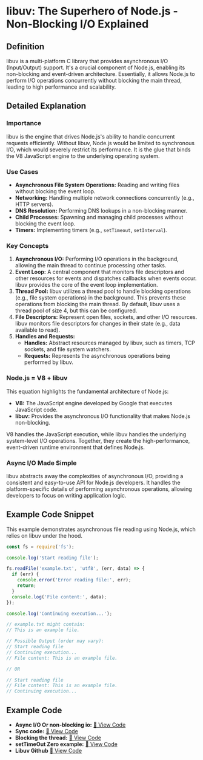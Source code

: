 # libuv: The Superhero of Node.js - Non-Blocking I/O Explained

## Definition

libuv is a multi-platform C library that provides asynchronous I/O (Input/Output) support. It's a crucial component of Node.js, enabling its non-blocking and event-driven architecture.  Essentially, it allows Node.js to perform I/O operations concurrently without blocking the main thread, leading to high performance and scalability.

## Detailed Explanation

### Importance

libuv is the engine that drives Node.js's ability to handle concurrent requests efficiently. Without libuv, Node.js would be limited to synchronous I/O, which would severely restrict its performance.  It is the glue that binds the V8 JavaScript engine to the underlying operating system.

### Use Cases

*   **Asynchronous File System Operations:** Reading and writing files without blocking the event loop.
*   **Networking:** Handling multiple network connections concurrently (e.g., HTTP servers).
*   **DNS Resolution:** Performing DNS lookups in a non-blocking manner.
*   **Child Processes:** Spawning and managing child processes without blocking the event loop.
*   **Timers:** Implementing timers (e.g., `setTimeout`, `setInterval`).

### Key Concepts

1.  **Asynchronous I/O:**  Performing I/O operations in the background, allowing the main thread to continue processing other tasks.
2.  **Event Loop:** A central component that monitors file descriptors and other resources for events and dispatches callbacks when events occur. libuv provides the core of the event loop implementation.
3.  **Thread Pool:** libuv utilizes a thread pool to handle blocking operations (e.g., file system operations) in the background. This prevents these operations from blocking the main thread.  By default, libuv uses a thread pool of size 4, but this can be configured.
4.  **File Descriptors:**  Represent open files, sockets, and other I/O resources. libuv monitors file descriptors for changes in their state (e.g., data available to read).
5.  **Handles and Requests:**
    *   **Handles:** Abstract resources managed by libuv, such as timers, TCP sockets, and file system watchers.
    *   **Requests:** Represents the asynchronous operations being performed by libuv.

### Node.js = V8 + libuv

This equation highlights the fundamental architecture of Node.js:

*   **V8:**  The JavaScript engine developed by Google that executes JavaScript code.
*   **libuv:** Provides the asynchronous I/O functionality that makes Node.js non-blocking.

V8 handles the JavaScript execution, while libuv handles the underlying system-level I/O operations.  Together, they create the high-performance, event-driven runtime environment that defines Node.js.

### Async I/O Made Simple

libuv abstracts away the complexities of asynchronous I/O, providing a consistent and easy-to-use API for Node.js developers.  It handles the platform-specific details of performing asynchronous operations, allowing developers to focus on writing application logic.

## Example Code Snippet

This example demonstrates asynchronous file reading using Node.js, which relies on libuv under the hood.

```javascript
const fs = require('fs');

console.log('Start reading file');

fs.readFile('example.txt', 'utf8', (err, data) => {
  if (err) {
    console.error('Error reading file:', err);
    return;
  }
  console.log('File content:', data);
});

console.log('Continuing execution...');

// example.txt might contain:
// This is an example file.

// Possible Output (order may vary):
// Start reading file
// Continuing execution...
// File content: This is an example file.

// OR

// Start reading file
// File content: This is an example file.
// Continuing execution...
```

## Example Code
* **Async I/O Or non-blocking io:**
[📜 View Code](./examples/example1/async.js)
* **Sync code:**
[📜 View Code](./examples/example1/sync.js)
*   **Blocking the thread:**
[📜 View Code](./examples/example1/blockingio.js)
*   **setTimeOut Zero example:**
[📜 View Code](./examples/example1/setTimeoutZero)
* **Libuv Github**
[📜 View Code](https://github.com/nodejs/node/tree/main/deps/uv)

